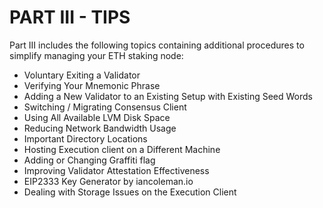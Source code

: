 # PART III - TIPS

Part III includes the following topics containing additional procedures to simplify managing your ETH staking node:

* Voluntary Exiting a Validator
* Verifying Your Mnemonic Phrase
* Adding a New Validator to an Existing Setup with Existing Seed Words
* Switching / Migrating Consensus Client
* Using All Available LVM Disk Space
* Reducing Network Bandwidth Usage
* Important Directory Locations
* Hosting Execution client on a Different Machine
* Adding or Changing Graffiti flag
* Improving Validator Attestation Effectiveness
* EIP2333 Key Generator by iancoleman.io
* Dealing with Storage Issues on the Execution Client
